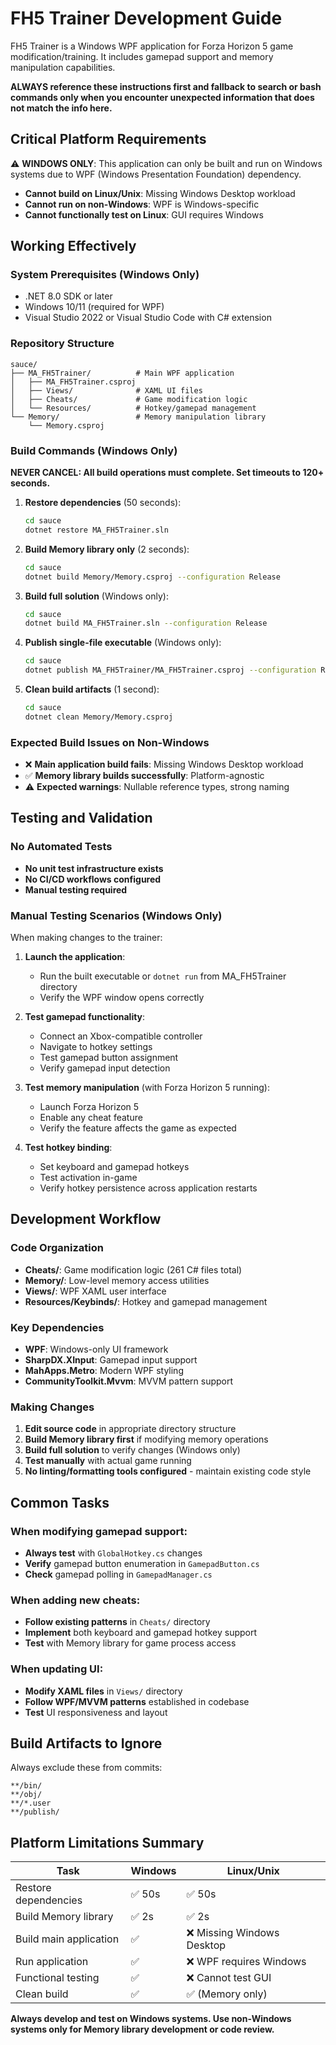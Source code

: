 # FH5 Trainer Development Guide

FH5 Trainer is a Windows WPF application for Forza Horizon 5 game modification/training. It includes gamepad support and memory manipulation capabilities.

**ALWAYS reference these instructions first and fallback to search or bash commands only when you encounter unexpected information that does not match the info here.**

## Critical Platform Requirements

⚠️ **WINDOWS ONLY**: This application can only be built and run on Windows systems due to WPF (Windows Presentation Foundation) dependency.

- **Cannot build on Linux/Unix**: Missing Windows Desktop workload
- **Cannot run on non-Windows**: WPF is Windows-specific
- **Cannot functionally test on Linux**: GUI requires Windows

## Working Effectively

### System Prerequisites (Windows Only)
- .NET 8.0 SDK or later
- Windows 10/11 (required for WPF)
- Visual Studio 2022 or Visual Studio Code with C# extension

### Repository Structure
```
sauce/
├── MA_FH5Trainer/          # Main WPF application
│   ├── MA_FH5Trainer.csproj
│   ├── Views/              # XAML UI files
│   ├── Cheats/             # Game modification logic
│   └── Resources/          # Hotkey/gamepad management
└── Memory/                 # Memory manipulation library
    └── Memory.csproj
```

### Build Commands (Windows Only)

**NEVER CANCEL: All build operations must complete. Set timeouts to 120+ seconds.**

1. **Restore dependencies** (50 seconds):
   ```bash
   cd sauce
   dotnet restore MA_FH5Trainer.sln
   ```

2. **Build Memory library only** (2 seconds):
   ```bash
   cd sauce
   dotnet build Memory/Memory.csproj --configuration Release
   ```

3. **Build full solution** (Windows only):
   ```bash
   cd sauce
   dotnet build MA_FH5Trainer.sln --configuration Release
   ```

4. **Publish single-file executable** (Windows only):
   ```bash
   cd sauce
   dotnet publish MA_FH5Trainer/MA_FH5Trainer.csproj --configuration Release --self-contained true --runtime win-x64
   ```

5. **Clean build artifacts** (1 second):
   ```bash
   cd sauce
   dotnet clean Memory/Memory.csproj
   ```

### Expected Build Issues on Non-Windows
- ❌ **Main application build fails**: Missing Windows Desktop workload
- ✅ **Memory library builds successfully**: Platform-agnostic
- ⚠️ **Expected warnings**: Nullable reference types, strong naming

## Testing and Validation

### No Automated Tests
- **No unit test infrastructure exists**
- **No CI/CD workflows configured**
- **Manual testing required**

### Manual Testing Scenarios (Windows Only)
When making changes to the trainer:

1. **Launch the application**:
   - Run the built executable or `dotnet run` from MA_FH5Trainer directory
   - Verify the WPF window opens correctly

2. **Test gamepad functionality**:
   - Connect an Xbox-compatible controller
   - Navigate to hotkey settings
   - Test gamepad button assignment
   - Verify gamepad input detection

3. **Test memory manipulation** (with Forza Horizon 5 running):
   - Launch Forza Horizon 5
   - Enable any cheat feature
   - Verify the feature affects the game as expected

4. **Test hotkey binding**:
   - Set keyboard and gamepad hotkeys
   - Test activation in-game
   - Verify hotkey persistence across application restarts

## Development Workflow

### Code Organization
- **Cheats/**: Game modification logic (261 C# files total)
- **Memory/**: Low-level memory access utilities
- **Views/**: WPF XAML user interface
- **Resources/Keybinds/**: Hotkey and gamepad management

### Key Dependencies
- **WPF**: Windows-only UI framework
- **SharpDX.XInput**: Gamepad input support
- **MahApps.Metro**: Modern WPF styling
- **CommunityToolkit.Mvvm**: MVVM pattern support

### Making Changes
1. **Edit source code** in appropriate directory structure
2. **Build Memory library first** if modifying memory operations
3. **Build full solution** to verify changes (Windows only)
4. **Test manually** with actual game running
5. **No linting/formatting tools configured** - maintain existing code style

## Common Tasks

### When modifying gamepad support:
- **Always test** with `GlobalHotkey.cs` changes
- **Verify** gamepad button enumeration in `GamepadButton.cs`
- **Check** gamepad polling in `GamepadManager.cs`

### When adding new cheats:
- **Follow existing patterns** in `Cheats/` directory
- **Implement** both keyboard and gamepad hotkey support
- **Test** with Memory library for game process access

### When updating UI:
- **Modify XAML files** in `Views/` directory
- **Follow WPF/MVVM patterns** established in codebase
- **Test** UI responsiveness and layout

## Build Artifacts to Ignore

Always exclude these from commits:
```
**/bin/
**/obj/
**/*.user
**/publish/
```

## Platform Limitations Summary

| Task | Windows | Linux/Unix |
|------|---------|------------|
| Restore dependencies | ✅ 50s | ✅ 50s |
| Build Memory library | ✅ 2s | ✅ 2s |
| Build main application | ✅ | ❌ Missing Windows Desktop |
| Run application | ✅ | ❌ WPF requires Windows |
| Functional testing | ✅ | ❌ Cannot test GUI |
| Clean build | ✅ | ✅ (Memory only) |

**Always develop and test on Windows systems. Use non-Windows systems only for Memory library development or code review.**
